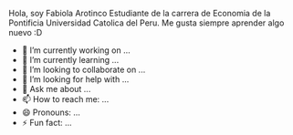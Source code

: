 Hola, soy Fabiola Arotinco
Estudiante de la carrera de Economia de la Pontificia Universidad Catolica del Peru. Me gusta siempre aprender algo nuevo :D

- 🔭 I’m currently working on ...
- 🌱 I’m currently learning ...
- 👯 I’m looking to collaborate on ...
- 🤔 I’m looking for help with ...
- 💬 Ask me about ...
- 📫 How to reach me: ...
- 😄 Pronouns: ...
- ⚡ Fun fact: ...

